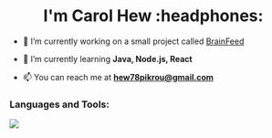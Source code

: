 <h1 align="center">I'm Carol Hew :headphones:</h1>

- 🔭 I’m currently working on a small project called [BrainFeed](https://github.com/rainzyyyy/BrainFeed)

- 🌱 I’m currently learning **Java, Node.js, React**

- 📫 You can reach me at **hew78pikrou@gmail.com**

<h3>Languages and Tools:</h3>
<p>
  <a href="https://skillicons.dev">
    <img src="https://skillicons.dev/icons?i=py,html,css,js,php,mongodb,mysql,figma,git"/>
  </a>
</p>
